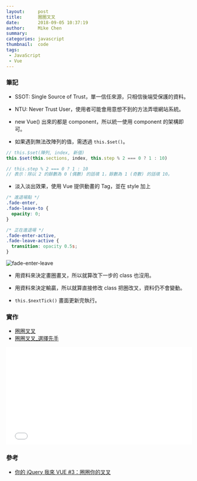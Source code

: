 ```yaml
---
layout:     post
title:      圈圈叉叉
date:       2018-09-05 10:37:19
author:     Mike Chen
summary:    
categories: javascript
thumbnail:  code
tags:
 - JavaScript
 - Vue
---
```



### 筆記

* SSOT: Single Source of Trust，單一信任來源，只相信後端受保護的資料。

* NTU: Never Trust User，使用者可能會用意想不到的方法弄壞網站系統。

* new Vue() 出來的都是 component，所以統一使用 component 的架構即可。

* 如果遇到無法改陣列的值，需透過 `this.$set()`。

```js
// this.$set(陣列, index, 新值)
this.$set(this.sections, index, this.step % 2 === 0 ? 1 : 10)

// this.step % 2 === 0 ? 1 : 10 
// 表示：除以 2 的餘數為 0 (偶數) 的話填 1，餘數為 1 (奇數) 的話填 10。
```

* 淡入淡出效果，使用 Vue 提供動畫的 <transition> Tag，並在 style 加上

```css
/* 進退場點 */
.fade-enter,
.fade-leave-to {
  opacity: 0;
}

/* 正在進退場 */
.fade-enter-active,
.fade-leave-active {
  transition: opacity 0.5s;
}
```

![fade-enter-leave](https://i.imgur.com/cV4DPMq.png)

* 用資料來決定畫圈畫叉，所以就算改下一步的 class 也沒用。

* 用資料來決定輸贏，所以就算直接修改 class 把圈改叉，資料仍不會變動。

* `this.$nextTick()` 畫面更新完執行。


### 實作

* [圈圈叉叉](https://mike2014mike.github.io/sample/2018-09-05/vue.html)
* [圈圈叉叉_選擇先手](https://mike2014mike.github.io/sample/2018-09-05/vue_change.html)

<div class="iframe-rwd">
<iframe height='265' scrolling='no' title='OOXX - Vue' src='//codepen.io/mikechen2017/embed/bxobKz/?height=265&theme-id=0&default-tab=css,result&embed-version=2' frameborder='no' allowtransparency='true' allowfullscreen='true' style='width: 100%;'>See the Pen <a href='https://codepen.io/mikechen2017/pen/bxobKz/'>OOXX - Vue</a> by Mike Chen (<a href='https://codepen.io/mikechen2017'>@mikechen2017</a>) on <a href='https://codepen.io'>CodePen</a>.
</iframe>
</div>

### 參考
* [你的 jQuery 我來 VUE #3：圈圈你的叉叉](https://www.youtube.com/watch?v=VmrxLpWHrVM)